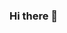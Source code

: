 ### Hi there 👋

<!--
**rbeh0408/rbeh0408** is a ✨ _special_ ✨ repository because its `README.md` (this file) appears on your GitHub profile.

## I'm Gyudo Park and 

- 🔭 I’m currently working on deep learning model compression.
- 🌱 I’m currently learning lightweight Transformer family models.
- 🤔 I’m looking for help with who is good at handling Transformer family models.
- 📫 How to reach me: rbeh0408@gmail.com


